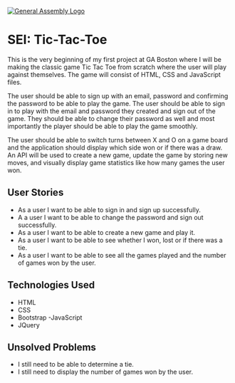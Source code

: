 [![General Assembly Logo](https://camo.githubusercontent.com/1a91b05b8f4d44b5bbfb83abac2b0996d8e26c92/687474703a2f2f692e696d6775722e636f6d2f6b6538555354712e706e67)](https://generalassemb.ly/education/web-development-immersive)

# **SEI: Tic-Tac-Toe**

This is the very beginning of my first project at GA Boston where I will be making the classic game Tic Tac Toe from scratch where the user will play against themselves. The game will consist of HTML, CSS and JavaScript files.

The user should be able to sign up with an email, password and confirming the password to be able to play the game. The user should be able to sign in to play with the email and password they created and sign out of the game. They should be able to change their password as well and most importantly the player should be able to play the game smoothly.

The user should be able to switch turns between X and O on a game board and the application should display which side won or if there was a draw. An API will be used to create a new game, update the game by storing new moves, and visually display game statistics like how many games the user won.

## **User Stories**
- As a user I want to be able to sign in and sign up successfully.
- A a user I want to be able to change the password and sign out successfully.
- As a user I want to be able to create a new game and play it.
- As a user I want to be able to see whether I won, lost or if there was a tie.
- As a user I want to be able to see all the games played and the number of games won by the user.


## **Technologies Used**
- HTML
- CSS
- Bootstrap
-JavaScript
- JQuery

## **Unsolved Problems**
- I still need to be able to determine a tie.
- I still need to display the number of games won by the user.
